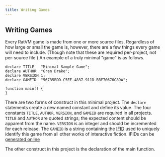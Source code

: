 ```yaml
---
title: Writing Games
---
```


## Writing Games


Every RatVM game is made from one or more source files.
Regardless of how large or small the game is, however, there are a few things every game will need to include.
(Though note that these are required per-project, not per-source file.)
An example of a truly minimal "game" is as follows.

```
declare TITLE   "Minimal Sample Game";
declare AUTHOR  "Gren Drake";
declare VERSION 1;
declare GAMEID  "56735BDD-C5EE-4837-911D-BBE70676C89A";

function main() {
}
```

There are two forms of construct in this minimal project.
The `declare` statements create a new named constant and define its value.
The four constants `TITLE`, `AUTHOR`, `VERSION`, and `GAMEID` are required in all projects.
`TITLE` and `AUTHOR` are quoted strings; the expected content should be apparent from the name.
`VERSION` is an integer and should be incremented for each release.
The `GAMEID` is a string containing the [IFID](http://www.ifwiki.org/index.php/IFID) used to uniquely identify this game from all other works of interactive fiction.
IFIDs can be [generated online](http://tads.org/ifidgen/ifidgen)

The other construct in this project is the declaration of the main function.
